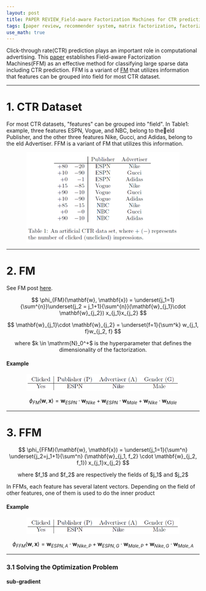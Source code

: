 ```yaml
---
layout: post
title: PAPER REVIEW_Field-aware Factorization Machines for CTR prediction
tags: [paper review, recommender system, matrix factorization, factorization machine, CTR]
use_math: true
---
```


Click-through rate(CTR) prediction plays an important role in computational advertising. This [paper](https://dl.acm.org/doi/pdf/10.1145/2959100.2959134?casa_token=2HFKgPvmUnQAAAAA:74DUN0wTfUgZu92OPlmGQsIpTlPVqJv7Dzjspa_ZMVJZ-k5j4e-Cw7hPzKusLJNY30O7VG8TXvcXCgI) establishes Field-aware Factorization Machines(FFM) as an effective method for classifying large sparse data including CTR prediction. FFM is a variant of [FM](https://ieeexplore.ieee.org/stamp/stamp.jsp?tp=&arnumber=5694074) that utilizes information that features can be grouped into field for most CTR dataset.

---
# **1. CTR Dataset**
For most CTR datasets, "features" can be grouped into "field". In
Table1: example, three features ESPN, Vogue, and NBC, belong to theeld Publisher, and the other three features Nike, Gucci, and Adidas, belong to the eld Advertiser. FFM is a variant of FM that utilizes this information.

<p align="center">
<img src="https://github.com/ddoeunn/ddoeunn.github.io/blob/main/assets/img/post%20img/ffm_table1.PNG?raw=true"  alt="ctr example"  width="400">
</p>

---
# **2. FM**
See FM post [here](https://ddoeunn.github.io/2020/11/01/PAPER-REVIEW-Factorization-Machines.html).

$$
\phi_{FM}(\mathbf{w}, \mathbf{x}) = \underset{j_1=1}{\sum^{n}}\underset{j_2 = j_1+1}{\sum^{n}}(\mathbf{w}_{j_1}\cdot
   \mathbf{w}_{j_2})
   x_{j_1}x_{j_2}
$$

$$
\mathbf{w}_{j_1}\cdot
\mathbf{w}_{j_2} = \underset{f=1}{\sum^k}
w_{j_1, f}w_{j_2, f}
$$

<p align="center">
where $k \in \mathrm{N}_0^+$  is the hyperparameter that defines the dimensionality of the factorization.
</p>

#### Example

<p align="center">
<img src="https://github.com/ddoeunn/ddoeunn.github.io/blob/main/assets/img/post%20img/ffm_example.PNG?raw=true"  alt="ctr example"  width="400">
</p>

$$
\phi_{FM}(\mathbf{w}, \mathbf{x}) = \mathbf{w}_{ESPN} \cdot
\mathbf{w}_{Nike} +
\mathbf{w}_{ESPN} \cdot
\mathbf{w}_{Male} +
\mathbf{w}_{Nike} \cdot
\mathbf{w}_{Male}
$$


---
# **3. FFM**

$$
\phi_{FFM}(\mathbf{w}, \mathbf{x}) = \underset{j_1=1}{\sum^n} \underset{j_2=j_1+1}{\sum^n} (\mathbf{w}_{j_1, f_2} \cdot
  \mathbf{w}_{j_2, f_1})
  x_{j_1}x_{j_2}
$$


<p align="center">
where $f_1$ and $f_2$  are respectively the fields of $j_1$ and $j_2$
</p>

In FFMs, each feature has several latent vectors. Depending on the field of other features, one of them is used to do the inner product

#### Example

<p align="center">
<img src="https://github.com/ddoeunn/ddoeunn.github.io/blob/main/assets/img/post%20img/ffm_example.PNG?raw=true"  alt="ctr example"  width="400">
</p>

$$
\phi_{FFM}(\mathbf{w}, \mathbf{x}) = \mathbf{w}_{ESPN, A} \cdot
\mathbf{w}_{Nike, P} +
\mathbf{w}_{ESPN, G} \cdot
\mathbf{w}_{Male, P} +
\mathbf{w}_{Nike, G} \cdot
\mathbf{w}_{Male, A}
$$

---
### 3.1 Solving the Optimization Problem
#### sub-gradient
